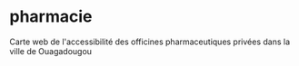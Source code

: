 # pharmacie
Carte web de l'accessibilité des officines pharmaceutiques privées dans la ville de Ouagadougou

